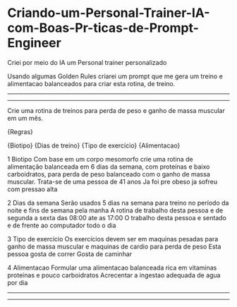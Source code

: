 # Criando-um-Personal-Trainer-IA-com-Boas-Pr-ticas-de-Prompt-Engineer
Criei por meio do IA um Personal trainer personalizado 

Usando algumas Golden Rules criarei um prompt que me gera um treino e alimentacao balanceados para criar esta rotina, de treino.


-----------------------------------------------------------------------------------------------------------------------------------------------------------------------------------------------------
-----------------------------------------------------------------------------------------------------------------------------------------------------------------------------------------------------


Crie uma rotina de treinos para perda de peso e ganho de massa muscular em um mês.

{Regras}

{Biotipo}
{Dias de treino}
{Tipo de exercício} 
{Alimentacao}


1 Biotipo
Com base em um corpo mesomorfo crie uma rotina de alimentação balanceada em 6 dias da semana, com proteínas e baixo carboidratos, para perda de peso balanceado com o ganho de massa muscular.
Trata-se de uma pessoa de 41 anos
Ja foi pre obeso
ja sofreu com pressao alta



2 Dias da semana 
Serão usados 5 dias na semana para treino no período da noite e fins de semana pela manha 
A rotina de trabalho desta pessoa e de segunda a sexta das 08:00 ate as 17:00
O trabalho desta pessoa e sentado e de frente ao computador todo o dia 



3 Tipo de exercicio
Os exercícios devem ser em maquinas pesadas para ganho de massa muscular e maquinas de cardio para perda de peso 
Esta pessoa gosta de correr 
Gosta de caminhar 


4 Alimentacao 
Formular uma alimentacao balanceada rica em vitaminas proteinas e pouco carboidratos 
Acrecentar a ingestao adequada de agua por dia 


-----------------------------------------------------------------------------------------------------------------------------------------------------------------------------------------------------
-----------------------------------------------------------------------------------------------------------------------------------------------------------------------------------------------------
